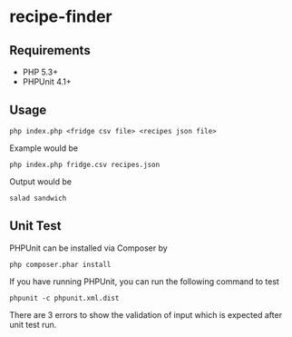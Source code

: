 recipe-finder
=============

## Requirements
- PHP 5.3+
- PHPUnit 4.1+

## Usage
```
php index.php <fridge csv file> <recipes json file>
```

Example would be
```
php index.php fridge.csv recipes.json
```

Output would be
```
salad sandwich
```

## Unit Test
PHPUnit can be installed via Composer by
```
php composer.phar install
```

If you have running PHPUnit, you can run the following command to test
```
phpunit -c phpunit.xml.dist
```

There are 3 errors to show the validation of input which is expected after unit test run.
